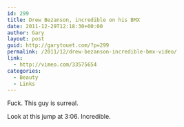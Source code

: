 ```yaml
---
id: 299
title: Drew Bezanson, incredible on his BMX
date: 2011-12-29T12:18:30+00:00
author: Gary
layout: post
guid: http://garytouet.com/?p=299
permalink: /2011/12/drew-bezanson-incredible-bmx-video/
link:
  - http://vimeo.com/33575654
categories:
  - Beauty
  - Links
---
```


Fuck. This guy is surreal.

Look at this jump at 3:06. Incredible.

